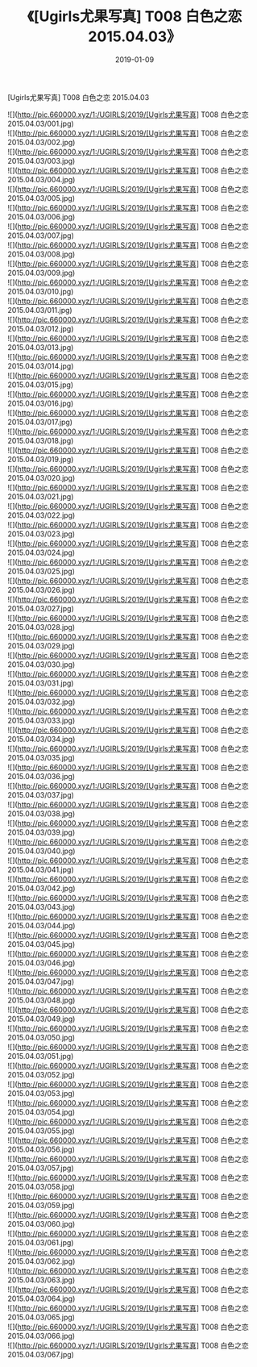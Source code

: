 ﻿---
layout: post
title:  《[Ugirls尤果写真] T008 白色之恋 2015.04.03》
date:   2019-01-09
img: http://pic.660000.xyz/1:/UGIRLS/2019/[Ugirls尤果写真] T008 白色之恋 2015.04.03/000.jpg
categories: [美女, 清纯, 唯美]
---

[Ugirls尤果写真] T008 白色之恋 2015.04.03

 ![](http://pic.660000.xyz/1:/UGIRLS/2019/[Ugirls尤果写真] T008 白色之恋 2015.04.03/001.jpg) <br>![](http://pic.660000.xyz/1:/UGIRLS/2019/[Ugirls尤果写真] T008 白色之恋 2015.04.03/002.jpg) <br>![](http://pic.660000.xyz/1:/UGIRLS/2019/[Ugirls尤果写真] T008 白色之恋 2015.04.03/003.jpg) <br>![](http://pic.660000.xyz/1:/UGIRLS/2019/[Ugirls尤果写真] T008 白色之恋 2015.04.03/004.jpg) <br>![](http://pic.660000.xyz/1:/UGIRLS/2019/[Ugirls尤果写真] T008 白色之恋 2015.04.03/005.jpg) <br>![](http://pic.660000.xyz/1:/UGIRLS/2019/[Ugirls尤果写真] T008 白色之恋 2015.04.03/006.jpg) <br>![](http://pic.660000.xyz/1:/UGIRLS/2019/[Ugirls尤果写真] T008 白色之恋 2015.04.03/007.jpg) <br>![](http://pic.660000.xyz/1:/UGIRLS/2019/[Ugirls尤果写真] T008 白色之恋 2015.04.03/008.jpg) <br>![](http://pic.660000.xyz/1:/UGIRLS/2019/[Ugirls尤果写真] T008 白色之恋 2015.04.03/009.jpg) <br>![](http://pic.660000.xyz/1:/UGIRLS/2019/[Ugirls尤果写真] T008 白色之恋 2015.04.03/010.jpg) <br>![](http://pic.660000.xyz/1:/UGIRLS/2019/[Ugirls尤果写真] T008 白色之恋 2015.04.03/011.jpg) <br>![](http://pic.660000.xyz/1:/UGIRLS/2019/[Ugirls尤果写真] T008 白色之恋 2015.04.03/012.jpg) <br>![](http://pic.660000.xyz/1:/UGIRLS/2019/[Ugirls尤果写真] T008 白色之恋 2015.04.03/013.jpg) <br>![](http://pic.660000.xyz/1:/UGIRLS/2019/[Ugirls尤果写真] T008 白色之恋 2015.04.03/014.jpg) <br>![](http://pic.660000.xyz/1:/UGIRLS/2019/[Ugirls尤果写真] T008 白色之恋 2015.04.03/015.jpg) <br>![](http://pic.660000.xyz/1:/UGIRLS/2019/[Ugirls尤果写真] T008 白色之恋 2015.04.03/016.jpg) <br>![](http://pic.660000.xyz/1:/UGIRLS/2019/[Ugirls尤果写真] T008 白色之恋 2015.04.03/017.jpg) <br>![](http://pic.660000.xyz/1:/UGIRLS/2019/[Ugirls尤果写真] T008 白色之恋 2015.04.03/018.jpg) <br>![](http://pic.660000.xyz/1:/UGIRLS/2019/[Ugirls尤果写真] T008 白色之恋 2015.04.03/019.jpg) <br>![](http://pic.660000.xyz/1:/UGIRLS/2019/[Ugirls尤果写真] T008 白色之恋 2015.04.03/020.jpg) <br>![](http://pic.660000.xyz/1:/UGIRLS/2019/[Ugirls尤果写真] T008 白色之恋 2015.04.03/021.jpg) <br>![](http://pic.660000.xyz/1:/UGIRLS/2019/[Ugirls尤果写真] T008 白色之恋 2015.04.03/022.jpg) <br>![](http://pic.660000.xyz/1:/UGIRLS/2019/[Ugirls尤果写真] T008 白色之恋 2015.04.03/023.jpg) <br>![](http://pic.660000.xyz/1:/UGIRLS/2019/[Ugirls尤果写真] T008 白色之恋 2015.04.03/024.jpg) <br>![](http://pic.660000.xyz/1:/UGIRLS/2019/[Ugirls尤果写真] T008 白色之恋 2015.04.03/025.jpg) <br>![](http://pic.660000.xyz/1:/UGIRLS/2019/[Ugirls尤果写真] T008 白色之恋 2015.04.03/026.jpg) <br>![](http://pic.660000.xyz/1:/UGIRLS/2019/[Ugirls尤果写真] T008 白色之恋 2015.04.03/027.jpg) <br>![](http://pic.660000.xyz/1:/UGIRLS/2019/[Ugirls尤果写真] T008 白色之恋 2015.04.03/028.jpg) <br>![](http://pic.660000.xyz/1:/UGIRLS/2019/[Ugirls尤果写真] T008 白色之恋 2015.04.03/029.jpg) <br>![](http://pic.660000.xyz/1:/UGIRLS/2019/[Ugirls尤果写真] T008 白色之恋 2015.04.03/030.jpg) <br>![](http://pic.660000.xyz/1:/UGIRLS/2019/[Ugirls尤果写真] T008 白色之恋 2015.04.03/031.jpg) <br>![](http://pic.660000.xyz/1:/UGIRLS/2019/[Ugirls尤果写真] T008 白色之恋 2015.04.03/032.jpg) <br>![](http://pic.660000.xyz/1:/UGIRLS/2019/[Ugirls尤果写真] T008 白色之恋 2015.04.03/033.jpg) <br>![](http://pic.660000.xyz/1:/UGIRLS/2019/[Ugirls尤果写真] T008 白色之恋 2015.04.03/034.jpg) <br>![](http://pic.660000.xyz/1:/UGIRLS/2019/[Ugirls尤果写真] T008 白色之恋 2015.04.03/035.jpg) <br>![](http://pic.660000.xyz/1:/UGIRLS/2019/[Ugirls尤果写真] T008 白色之恋 2015.04.03/036.jpg) <br>![](http://pic.660000.xyz/1:/UGIRLS/2019/[Ugirls尤果写真] T008 白色之恋 2015.04.03/037.jpg) <br>![](http://pic.660000.xyz/1:/UGIRLS/2019/[Ugirls尤果写真] T008 白色之恋 2015.04.03/038.jpg) <br>![](http://pic.660000.xyz/1:/UGIRLS/2019/[Ugirls尤果写真] T008 白色之恋 2015.04.03/039.jpg) <br>![](http://pic.660000.xyz/1:/UGIRLS/2019/[Ugirls尤果写真] T008 白色之恋 2015.04.03/040.jpg) <br>![](http://pic.660000.xyz/1:/UGIRLS/2019/[Ugirls尤果写真] T008 白色之恋 2015.04.03/041.jpg) <br>![](http://pic.660000.xyz/1:/UGIRLS/2019/[Ugirls尤果写真] T008 白色之恋 2015.04.03/042.jpg) <br>![](http://pic.660000.xyz/1:/UGIRLS/2019/[Ugirls尤果写真] T008 白色之恋 2015.04.03/043.jpg) <br>![](http://pic.660000.xyz/1:/UGIRLS/2019/[Ugirls尤果写真] T008 白色之恋 2015.04.03/044.jpg) <br>![](http://pic.660000.xyz/1:/UGIRLS/2019/[Ugirls尤果写真] T008 白色之恋 2015.04.03/045.jpg) <br>![](http://pic.660000.xyz/1:/UGIRLS/2019/[Ugirls尤果写真] T008 白色之恋 2015.04.03/046.jpg) <br>![](http://pic.660000.xyz/1:/UGIRLS/2019/[Ugirls尤果写真] T008 白色之恋 2015.04.03/047.jpg) <br>![](http://pic.660000.xyz/1:/UGIRLS/2019/[Ugirls尤果写真] T008 白色之恋 2015.04.03/048.jpg) <br>![](http://pic.660000.xyz/1:/UGIRLS/2019/[Ugirls尤果写真] T008 白色之恋 2015.04.03/049.jpg) <br>![](http://pic.660000.xyz/1:/UGIRLS/2019/[Ugirls尤果写真] T008 白色之恋 2015.04.03/050.jpg) <br>![](http://pic.660000.xyz/1:/UGIRLS/2019/[Ugirls尤果写真] T008 白色之恋 2015.04.03/051.jpg) <br>![](http://pic.660000.xyz/1:/UGIRLS/2019/[Ugirls尤果写真] T008 白色之恋 2015.04.03/052.jpg) <br>![](http://pic.660000.xyz/1:/UGIRLS/2019/[Ugirls尤果写真] T008 白色之恋 2015.04.03/053.jpg) <br>![](http://pic.660000.xyz/1:/UGIRLS/2019/[Ugirls尤果写真] T008 白色之恋 2015.04.03/054.jpg) <br>![](http://pic.660000.xyz/1:/UGIRLS/2019/[Ugirls尤果写真] T008 白色之恋 2015.04.03/055.jpg) <br>![](http://pic.660000.xyz/1:/UGIRLS/2019/[Ugirls尤果写真] T008 白色之恋 2015.04.03/056.jpg) <br>![](http://pic.660000.xyz/1:/UGIRLS/2019/[Ugirls尤果写真] T008 白色之恋 2015.04.03/057.jpg) <br>![](http://pic.660000.xyz/1:/UGIRLS/2019/[Ugirls尤果写真] T008 白色之恋 2015.04.03/058.jpg) <br>![](http://pic.660000.xyz/1:/UGIRLS/2019/[Ugirls尤果写真] T008 白色之恋 2015.04.03/059.jpg) <br>![](http://pic.660000.xyz/1:/UGIRLS/2019/[Ugirls尤果写真] T008 白色之恋 2015.04.03/060.jpg) <br>![](http://pic.660000.xyz/1:/UGIRLS/2019/[Ugirls尤果写真] T008 白色之恋 2015.04.03/061.jpg) <br>![](http://pic.660000.xyz/1:/UGIRLS/2019/[Ugirls尤果写真] T008 白色之恋 2015.04.03/062.jpg) <br>![](http://pic.660000.xyz/1:/UGIRLS/2019/[Ugirls尤果写真] T008 白色之恋 2015.04.03/063.jpg) <br>![](http://pic.660000.xyz/1:/UGIRLS/2019/[Ugirls尤果写真] T008 白色之恋 2015.04.03/064.jpg) <br>![](http://pic.660000.xyz/1:/UGIRLS/2019/[Ugirls尤果写真] T008 白色之恋 2015.04.03/065.jpg) <br>![](http://pic.660000.xyz/1:/UGIRLS/2019/[Ugirls尤果写真] T008 白色之恋 2015.04.03/066.jpg) <br>![](http://pic.660000.xyz/1:/UGIRLS/2019/[Ugirls尤果写真] T008 白色之恋 2015.04.03/067.jpg) <br>